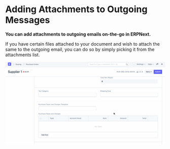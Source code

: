 
# Adding Attachments to Outgoing Messages



**You can add attachments to outgoing emails on-the-go in ERPNext.**


If you have certain files attached to your document and wish to attach the same to the outgoing email, you can do so by simply picking it from the attachments list.


![Attachments in Outgoing Messages](/files/using-add-attachments-in-message.gif)





